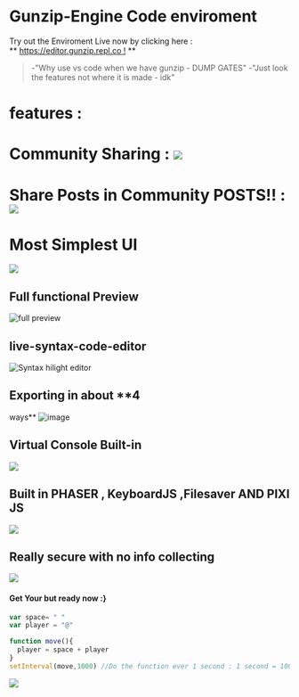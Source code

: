 # Gunzip-Engine Code enviroment
Try out the Enviroment Live now by clicking here :       
            ** [https://editor.gunzip.repl.co !]() **
> -"Why use vs code when we have gunzip - DUMP GATES"
> -"Just look the features not where it is made - idk"

# features : 
# Community Sharing : ![](https://media.discordapp.net/attachments/781591474146902016/786477178169720862/unknown.png?width=888&height=427)
# Share Posts in Community POSTS!! : ![](https://media.discordapp.net/attachments/781591474146902016/786478806113976320/unknown.png?width=1025&height=397)
# Most Simplest UI
![](https://cdn.discordapp.com/attachments/781591474146902016/785085620522844170/unknown.png)
## Full functional Preview 
![full preview](https://i.pinimg.com/originals/26/71/75/267175578fee52073fd0b9af51516f56.gif)  
## live-syntax-code-editor 
 ![Syntax hilight editor](https://media.discordapp.net/attachments/781591474146902016/785086418204229642/unknown.png?width=995&height=427)
## Exporting in about **4
 ways**
![image](https://user-images.githubusercontent.com/59413955/101277758-bf7f7200-37de-11eb-97c6-7eb582864396.png)
## Virtual Console Built-in
![](https://cdn.discordapp.com/attachments/781591474146902016/785088920425070682/unknown.png)
## Built in PHASER , KeyboardJS ,Filesaver AND PIXI JS
![](https://miro.medium.com/max/1566/1*1nS56OTyac1FG-RpDD0rNw.gif
)

## Really secure with no info collecting

![](https://media2.giphy.com/media/U5OqOdBmeLH7dKi7qB/giphy.gif)

#### Get Your but ready now :}
```js
var space= " "
var player = "@"

function move(){
  player = space + player
}
setInterval(move,1000) //Do the function ever 1 second : 1 second = 1000 milisecond :>
``` 
![](https://media1.giphy.com/media/26tn33aiTi1jkl6H6/source.gif)
